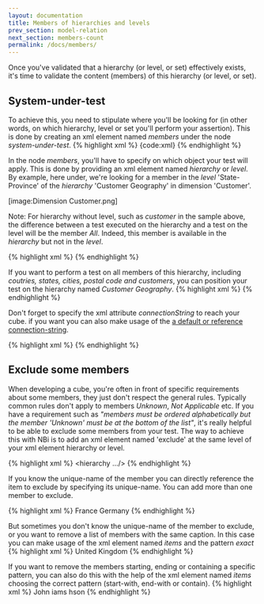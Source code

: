```yaml
---
layout: documentation
title: Members of hierarchies and levels
prev_section: model-relation
next_section: members-count
permalink: /docs/members/
---
```

Once you've validated that a hierarchy (or level, or set) effectively exists, it's time to validate the content (members) of this hierarchy (or level, or set).

## System-under-test
To achieve this, you need to stipulate where you'll be looking for (in other words, on which hierarchy, level or set you'll perform your assertion). This is done by creating an xml element named *members* under the node *system-under-test*.
{% highlight xml %}
<test>
    <system-under-test>
        <members/>
    </system-under-test>
</test>
{code:xml}
{% endhighlight %}

In the node *members*, you'll have to specify on which object your test will apply. This is done by providing an xml element named *hierarchy* or *level*. By example, here under, we're looking for a member in the *level* 'State-Province' of the *hierarchy* 'Customer Geography' in dimension 'Customer'.

[image:Dimension Customer.png]

Note: For hierarchy without level, such as *customer* in the sample above, the difference between a test executed on the hierarchy and a test on the level will be the member *All*. Indeed, this member is available in the *hierarchy* but not in the *level*.

{% highlight xml %}
<system-under-test>
	<members>
		<level caption="State-Province" hierarchy="Customer Geography" dimension="Customer" perspective="Adventure Works"/>
	</members>
</system-under-test>
{% endhighlight %}

If you want to perform a test on all members of this hierarchy, including *coutries, states, cities, postal code and customers*, you can position your test on the hierarchy named *Customer Geography*.
{% highlight xml %}
<system-under-test>
	<members>
		<hierarchy caption="Customer Geography" dimension="Customer" perspective="Adventure Works"/>
	</members>
</system-under-test>
{% endhighlight %}

Don't forget to specify the xml attribute *connectionString* to reach your cube. if you want you can also make usage of the [a default or reference connection-string](defaults-references).

{% highlight xml %}
<system-under-test>
	<members>
		<hierarchy caption="Customer" dimension="Customer" perspective="Adventure Works"
			connectionString="Provider=MSOLAP.4;Data Source=MyServer;Integrated Security=SSPI;Initial Catalog=MyCube;"
		/>
	</members>
</system-under-test>
{% endhighlight %}

## Exclude some members
When developing a cube, you're often in front of specific requirements about some members, they just don't respect the general rules. Typically common rules don't apply to members *Unknown*, *Not Applicable* etc. If you have a requirement such as *"members must be ordered alphabetically but the member 'Unknown' must be at the bottom of the list"*, it's really helpful to be able to exclude some members from your test. The way to achieve this with NBi is to add an xml element named 'exclude' at the same level of your xml element hierarchy or level.

{% highlight xml %}
<system-under-test>
	<members>
		<hierarchy .../>
    <exclude />
	</members>
</system-under-test>
{% endhighlight %}

If you know the unique-name of the member you can directly reference the item to exclude by specifying its unique-name. You can add more than one member to exclude.

{% highlight xml %}
<system-under-test>
	<members>
		<level caption="Country" hierarchy="Customer Geography" dimension="Customer" perspective="Adventure Works"/>
    <exclude>
       <item>France</item>
       <item>Germany</item>
    </exclude>
	</members>
</system-under-test>
{% endhighlight %}

But sometimes you don't know the unique-name of the member to exclude, or you want to remove a list of members with the same caption. In this case you can make usage of the xml element named *items* and the pattern *exact*
{% highlight xml %}
<system-under-test>
	<members>
		<level caption="Country" hierarchy="Customer Geography" dimension="Customer" perspective="Adventure Works"/>
    <exclude>
       <items pattern="exact">United Kingdom</item>
    </exclude>
	</members>
</system-under-test>
{% endhighlight %}

If you want to remove the members starting, ending or containing a specific pattern, you can also do this with the help of the xml element named *items* choosing the correct pattern (start-with, end-with or contain).
{% highlight xml %}
<system-under-test>
	<members>
		<hierarchy caption="Country" hierarchy="Customer Geography" dimension="Customer" perspective="Adventure Works"/>
    <exclude>
       <items pattern="start-with">John</item>
       <items pattern="end-with">iams</item>
       <items pattern="contain">hson</item>
    </exclude>
	</members>
</system-under-test>
{% endhighlight %}
